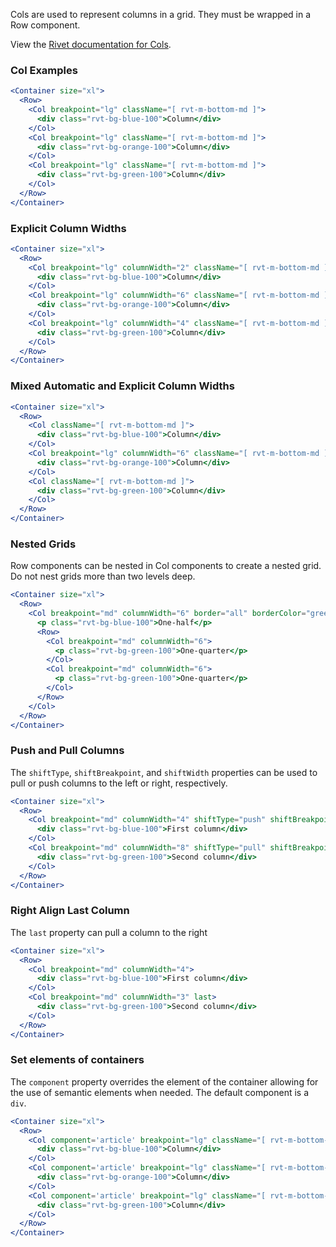 Cols are used to represent columns in a grid. They must be wrapped in a Row component.

View the [Rivet documentation for Cols](https://rivet.uits.iu.edu/components/grid).

### Col Examples

<!-- prettier-ignore-start -->
```jsx  
<Container size="xl">  
  <Row>
    <Col breakpoint="lg" className="[ rvt-m-bottom-md ]">
      <div class="rvt-bg-blue-100">Column</div>
    </Col>
    <Col breakpoint="lg" className="[ rvt-m-bottom-md ]">
      <div class="rvt-bg-orange-100">Column</div>
    </Col>
    <Col breakpoint="lg" className="[ rvt-m-bottom-md ]">
      <div class="rvt-bg-green-100">Column</div>
    </Col>
  </Row>
</Container>
```
<!-- prettier-ignore-end -->

### Explicit Column Widths

<!-- prettier-ignore-start -->
```jsx  
<Container size="xl">  
  <Row>
    <Col breakpoint="lg" columnWidth="2" className="[ rvt-m-bottom-md ]">
      <div class="rvt-bg-blue-100">Column</div>
    </Col>
    <Col breakpoint="lg" columnWidth="6" className="[ rvt-m-bottom-md ]">
      <div class="rvt-bg-orange-100">Column</div>
    </Col>
    <Col breakpoint="lg" columnWidth="4" className="[ rvt-m-bottom-md ]">
      <div class="rvt-bg-green-100">Column</div>
    </Col>
  </Row>
</Container>
```
<!-- prettier-ignore-end -->

### Mixed Automatic and Explicit Column Widths

<!-- prettier-ignore-start -->
```jsx  
<Container size="xl">  
  <Row>
    <Col className="[ rvt-m-bottom-md ]">
      <div class="rvt-bg-blue-100">Column</div>
    </Col>
    <Col breakpoint="lg" columnWidth="6" className="[ rvt-m-bottom-md ]">
      <div class="rvt-bg-orange-100">Column</div>
    </Col>
    <Col className="[ rvt-m-bottom-md ]">
      <div class="rvt-bg-green-100">Column</div>
    </Col>
  </Row>
</Container>
```
<!-- prettier-ignore-end -->

### Nested Grids

Row components can be nested in Col components to create a nested grid. Do not nest grids more than two levels deep.

<!-- prettier-ignore-start -->
```jsx  
<Container size="xl">  
  <Row>
    <Col breakpoint="md" columnWidth="6" border="all" borderColor="green">
      <p class="rvt-bg-blue-100">One-half</p>
      <Row>
        <Col breakpoint="md" columnWidth="6">
          <p class="rvt-bg-green-100">One-quarter</p>
        </Col>
        <Col breakpoint="md" columnWidth="6">
          <p class="rvt-bg-green-100">One-quarter</p>
        </Col>
      </Row>
    </Col>
  </Row>
</Container>
```
<!-- prettier-ignore-end -->

### Push and Pull Columns

The `shiftType`, `shiftBreakpoint`, and `shiftWidth` properties can be used to pull or push columns to the left or right, respectively.

<!-- prettier-ignore-start -->
```jsx  
<Container size="xl">  
  <Row>
    <Col breakpoint="md" columnWidth="4" shiftType="push" shiftBreakpoint="md" shiftWidth="8">
      <div class="rvt-bg-blue-100">First column</div>
    </Col>
    <Col breakpoint="md" columnWidth="8" shiftType="pull" shiftBreakpoint="md" shiftWidth="4">
      <div class="rvt-bg-green-100">Second column</div>
    </Col>
  </Row>
</Container>
```
<!-- prettier-ignore-end -->

### Right Align Last Column

The `last` property can pull a column to the right

<!-- prettier-ignore-start -->
```jsx  
<Container size="xl">  
  <Row>
    <Col breakpoint="md" columnWidth="4">
      <div class="rvt-bg-blue-100">First column</div>
    </Col>
    <Col breakpoint="md" columnWidth="3" last>
      <div class="rvt-bg-green-100">Second column</div>
    </Col>
  </Row>
</Container>
```
<!-- prettier-ignore-end -->

### Set elements of containers

The `component` property overrides the element of the container allowing for the use of semantic elements when needed. The default component is a `div`.

<!-- prettier-ignore-start -->
```jsx  
<Container size="xl">  
  <Row>
    <Col component='article' breakpoint="lg" className="[ rvt-m-bottom-md ]">
      <div class="rvt-bg-blue-100">Column</div>
    </Col>
    <Col component='article' breakpoint="lg" className="[ rvt-m-bottom-md ]">
      <div class="rvt-bg-orange-100">Column</div>
    </Col>
    <Col component='article' breakpoint="lg" className="[ rvt-m-bottom-md ]">
      <div class="rvt-bg-green-100">Column</div>
    </Col>
  </Row>
</Container>
```
<!-- prettier-ignore-end -->
